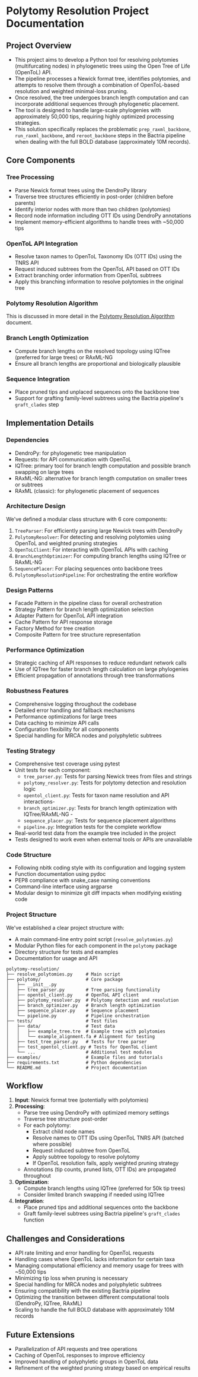 # Polytomy Resolution Project Documentation

## Project Overview
- This project aims to develop a Python tool for resolving polytomies (multifurcating nodes) in phylogenetic trees using the Open Tree of Life (OpenToL) API.
- The pipeline processes a Newick format tree, identifies polytomies, and attempts to resolve them through a combination of OpenToL-based resolution and weighted minimal-loss pruning.
- Once resolved, the tree undergoes branch length computation and can incorporate additional sequences through phylogenetic placement.
- The tool is designed to handle large-scale phylogenies with approximately 50,000 tips, requiring highly optimized processing strategies.
- This solution specifically replaces the problematic `prep_raxml_backbone`, `run_raxml_backbone`, and `reroot_backbone` steps in the Bactria pipeline when dealing with the full BOLD database (approximately 10M records).

## Core Components

### Tree Processing
- Parse Newick format trees using the DendroPy library
- Traverse tree structures efficiently in post-order (children before parents)
- Identify interior nodes with more than two children (polytomies)
- Record node information including OTT IDs using DendroPy annotations
- Implement memory-efficient algorithms to handle trees with ~50,000 tips

### OpenToL API Integration
- Resolve taxon names to OpenToL Taxonomy IDs (OTT IDs) using the TNRS API
- Request induced subtrees from the OpenToL API based on OTT IDs
- Extract branching order information from OpenToL subtrees
- Apply this branching information to resolve polytomies in the original tree

### Polytomy Resolution Algorithm

This is discussed in more detail in the [Polytomy Resolution Algorithm](resolution-pruning.md) document.

### Branch Length Optimization
- Compute branch lengths on the resolved topology using IQTree (preferred for large trees) or RAxML-NG
- Ensure all branch lengths are proportional and biologically plausible

### Sequence Integration
- Place pruned tips and unplaced sequences onto the backbone tree
- Support for grafting family-level subtrees using the Bactria pipeline's `graft_clades` step

## Implementation Details

### Dependencies
- DendroPy: for phylogenetic tree manipulation
- Requests: for API communication with OpenToL
- IQTree: primary tool for branch length computation and possible branch swapping on large trees
- RAxML-NG: alternative for branch length computation on smaller trees or subtrees
- RAxML (classic): for phylogenetic placement of sequences

### Architecture Design
We've defined a modular class structure with 6 core components:
1. `TreeParser`: For efficiently parsing large Newick trees with DendroPy
2. `PolytomyResolver`: For detecting and resolving polytomies using OpenToL and weighted pruning strategies
3. `OpenToLClient`: For interacting with OpenToL APIs with caching
4. `BranchLengthOptimizer`: For computing branch lengths using IQTree or RAxML-NG
5. `SequencePlacer`: For placing sequences onto backbone trees
6. `PolytomyResolutionPipeline`: For orchestrating the entire workflow

### Design Patterns
- Facade Pattern in the pipeline class for overall orchestration
- Strategy Pattern for branch length optimization selection
- Adapter Pattern for OpenToL API integration
- Cache Pattern for API response storage
- Factory Method for tree creation
- Composite Pattern for tree structure representation

### Performance Optimization
- Strategic caching of API responses to reduce redundant network calls
- Use of IQTree for faster branch length calculation on large phylogenies
- Efficient propagation of annotations through tree transformations

### Robustness Features
- Comprehensive logging throughout the codebase
- Detailed error handling and fallback mechanisms
- Performance optimizations for large trees
- Data caching to minimize API calls
- Configuration flexibility for all components
- Special handling for MRCA nodes and polyphyletic subtrees

### Testing Strategy
- Comprehensive test coverage using pytest
- Unit tests for each component:
  - `tree_parser.py`: Tests for parsing Newick trees from files and strings
  - `polytomy_resolver.py`: Tests for polytomy detection and resolution logic
  - `opentol_client.py`: Tests for taxon name resolution and API interactions- 
  - `branch_optimizer.py`: Tests for branch length optimization with IQTree/RAxML-NG  - 
  - `sequence_placer.py`: Tests for sequence placement algorithms
  - `pipeline.py`: Integration tests for the complete workflow
- Real-world test data from the example tree included in the project
- Tests designed to work even when external tools or APIs are unavailable

### Code Structure
- Following nbitk coding style with its configuration and logging system
- Function documentation using pydoc
- PEP8 compliance with snake_case naming conventions
- Command-line interface using argparse
- Modular design to minimize git diff impacts when modifying existing code

### Project Structure
We've established a clear project structure with:
- A main command-line entry point script (`resolve_polytomies.py`)
- Modular Python files for each component in the `polytomy` package
- Directory structure for tests and examples
- Documentation for usage and API

```
polytomy-resolution/
├── resolve_polytomies.py     # Main script
├── polytomy/                 # Core package
│   ├── __init__.py
│   ├── tree_parser.py        # Tree parsing functionality
│   ├── opentol_client.py     # OpenToL API client
│   ├── polytomy_resolver.py  # Polytomy detection and resolution
│   ├── branch_optimizer.py   # Branch length optimization
│   ├── sequence_placer.py    # Sequence placement
│   └── pipeline.py           # Pipeline orchestration
├── tests/                    # Test files
│   ├── data/                 # Test data
│   │   ├── example_tree.tre  # Example tree with polytomies
│   │   └── example_alignment.fa # Alignment for testing
│   ├── test_tree_parser.py   # Tests for tree parser
│   ├── test_opentol_client.py # Tests for OpenToL client
│   └── ...                   # Additional test modules
├── examples/                 # Example files and tutorials
├── requirements.txt          # Python dependencies
└── README.md                 # Project documentation
```

## Workflow

1. **Input**: Newick format tree (potentially with polytomies)
2. **Processing**:
   - Parse tree using DendroPy with optimized memory settings
   - Traverse tree structure post-order
   - For each polytomy:
     - Extract child node names
     - Resolve names to OTT IDs using OpenToL TNRS API (batched where possible)
     - Request induced subtree from OpenToL
     - Apply subtree topology to resolve polytomy
     - If OpenToL resolution fails, apply weighted pruning strategy
   - Annotations (tip counts, pruned lists, OTT IDs) are propagated throughout
3. **Optimization**:
   - Compute branch lengths using IQTree (preferred for 50k tip trees)
   - Consider limited branch swapping if needed using IQTree
4. **Integration**:
   - Place pruned tips and additional sequences onto the backbone
   - Graft family-level subtrees using Bactria pipeline's `graft_clades` function

## Challenges and Considerations
- API rate limiting and error handling for OpenToL requests
- Handling cases where OpenToL lacks information for certain taxa
- Managing computational efficiency and memory usage for trees with ~50,000 tips
- Minimizing tip loss when pruning is necessary
- Special handling for MRCA nodes and polyphyletic subtrees
- Ensuring compatibility with the existing Bactria pipeline
- Optimizing the transition between different computational tools (DendroPy, IQTree, RAxML)
- Scaling to handle the full BOLD database with approximately 10M records

## Future Extensions
- Parallelization of API requests and tree operations
- Caching of OpenToL responses to improve efficiency
- Improved handling of polyphyletic groups in OpenToL data
- Refinement of the weighted pruning strategy based on empirical results